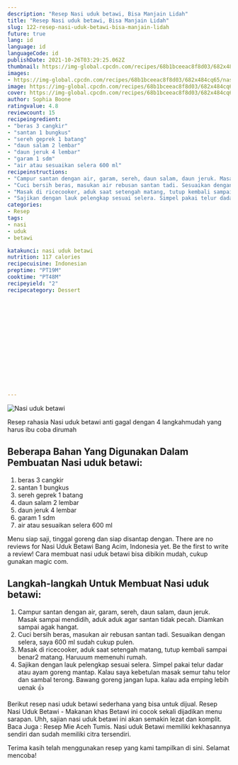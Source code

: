 ```yaml
---
description: "Resep Nasi uduk betawi, Bisa Manjain Lidah"
title: "Resep Nasi uduk betawi, Bisa Manjain Lidah"
slug: 122-resep-nasi-uduk-betawi-bisa-manjain-lidah
future: true
lang: id
language: id
languageCode: id
publishDate: 2021-10-26T03:29:25.062Z 
thumbnail: https://img-global.cpcdn.com/recipes/68b1bceeac8f8d03/682x484cq65/nasi-uduk-betawi-foto-resep-utama.png
images:
- https://img-global.cpcdn.com/recipes/68b1bceeac8f8d03/682x484cq65/nasi-uduk-betawi-foto-resep-utama.png
image: https://img-global.cpcdn.com/recipes/68b1bceeac8f8d03/682x484cq65/nasi-uduk-betawi-foto-resep-utama.png
cover: https://img-global.cpcdn.com/recipes/68b1bceeac8f8d03/682x484cq65/nasi-uduk-betawi-foto-resep-utama.png
author: Sophia Boone
ratingvalue: 4.8
reviewcount: 15
recipeingredient:
- "beras 3 cangkir"
- "santan 1 bungkus"
- "sereh geprek 1 batang"
- "daun salam 2 lembar"
- "daun jeruk 4 lembar"
- "garam 1 sdm"
- "air atau sesuaikan selera 600 ml"
recipeinstructions:
- "Campur santan dengan air, garam, sereh, daun salam, daun jeruk. Masak sampai mendidih, aduk aduk agar santan tidak pecah. Diamkan sampai agak hangat."
- "Cuci bersih beras, masukan air rebusan santan tadi. Sesuaikan dengan selera, saya 600 ml sudah cukup pulen."
- "Masak di ricecooker, aduk saat setengah matang, tutup kembali sampai benar2 matang. Haruuum memenuhi rumah."
- "Sajikan dengan lauk pelengkap sesuai selera. Simpel pakai telur dadar atau ayam goreng mantap. Kalau saya kebetulan masak semur tahu telor dan sambal terong. Bawang goreng jangan lupa. kalau ada emping lebih uenak 👍"
categories:
- Resep
tags:
- nasi
- uduk
- betawi

katakunci: nasi uduk betawi 
nutrition: 117 calories
recipecuisine: Indonesian
preptime: "PT19M"
cooktime: "PT48M"
recipeyield: "2"
recipecategory: Dessert


     
    
    
    
    
    
    
    
    
    
    
      
    
---
```



![Nasi uduk betawi](https://img-global.cpcdn.com/recipes/68b1bceeac8f8d03/682x484cq65/nasi-uduk-betawi-foto-resep-utama.png)

Resep rahasia Nasi uduk betawi  anti gagal dengan 4 langkahmudah yang harus ibu coba dirumah

<!--inarticleads1-->

## Beberapa Bahan Yang Digunakan Dalam Pembuatan Nasi uduk betawi:

1. beras 3 cangkir
1. santan 1 bungkus
1. sereh geprek 1 batang
1. daun salam 2 lembar
1. daun jeruk 4 lembar
1. garam 1 sdm
1. air atau sesuaikan selera 600 ml

Menu siap saji, tinggal goreng dan siap disantap dengan. There are no reviews for Nasi Uduk Betawi Bang Acim, Indonesia yet. Be the first to write a review! Cara membuat nasi uduk betawi bisa dibikin mudah, cukup gunakan magic com. 

<!--inarticleads2-->

## Langkah-langkah Untuk Membuat Nasi uduk betawi:

1. Campur santan dengan air, garam, sereh, daun salam, daun jeruk. Masak sampai mendidih, aduk aduk agar santan tidak pecah. Diamkan sampai agak hangat.
1. Cuci bersih beras, masukan air rebusan santan tadi. Sesuaikan dengan selera, saya 600 ml sudah cukup pulen.
1. Masak di ricecooker, aduk saat setengah matang, tutup kembali sampai benar2 matang. Haruuum memenuhi rumah.
1. Sajikan dengan lauk pelengkap sesuai selera. Simpel pakai telur dadar atau ayam goreng mantap. Kalau saya kebetulan masak semur tahu telor dan sambal terong. Bawang goreng jangan lupa. kalau ada emping lebih uenak 👍


Berikut resep nasi uduk betawi sederhana yang bisa untuk dijual. Resep Nasi Uduk Betawi - Makanan khas Betawi ini cocok sekali dijadikan menu sarapan. Uhh, sajian nasi uduk betawi ini akan semakin lezat dan komplit. Baca Juga : Resep Mie Aceh Tumis. Nasi uduk Betawi memiliki kekhasannya sendiri dan sudah memiliki citra tersendiri. 

Terima kasih telah menggunakan resep yang kami tampilkan di sini. Selamat mencoba!
